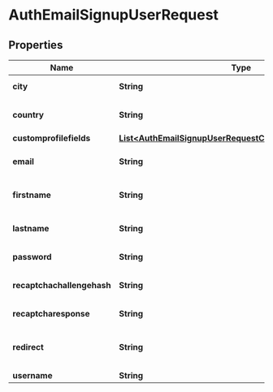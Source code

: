 

# AuthEmailSignupUserRequest


## Properties

| Name | Type | Description | Notes |
|------------ | ------------- | ------------- | -------------|
|**city** | **String** | Home city of the user |  [optional] |
|**country** | **String** | Home country code |  [optional] |
|**customprofilefields** | [**List&lt;AuthEmailSignupUserRequestCustomprofilefieldsInner&gt;**](AuthEmailSignupUserRequestCustomprofilefieldsInner.md) |  |  [optional] |
|**email** | **String** | A valid and unique email address |  |
|**firstname** | **String** | The first name(s) of the user |  |
|**lastname** | **String** | The family name of the user |  |
|**password** | **String** | Plain text password |  |
|**recaptchachallengehash** | **String** | Recaptcha challenge hash |  [optional] |
|**recaptcharesponse** | **String** | Recaptcha response |  [optional] |
|**redirect** | **String** | Redirect the user to this site url after confirmation. |  [optional] |
|**username** | **String** | Username |  |



